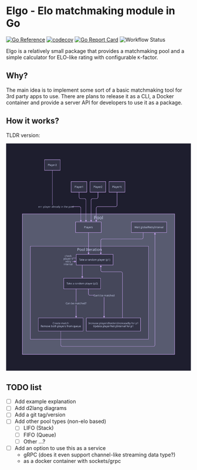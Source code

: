 # Elgo - Elo matchmaking module in Go

[![Go Reference](https://pkg.go.dev/badge/github.com/ravsii/elgo.svg)](https://pkg.go.dev/github.com/ravsii/elgo) [![codecov](https://codecov.io/gh/ravsii/elgo/branch/main/graph/badge.svg?token=K3EM8Z6C7B)](https://codecov.io/gh/ravsii/elgo) [![Go Report Card](https://goreportcard.com/badge/github.com/ravsii/elgo)](https://goreportcard.com/report/github.com/ravsii/elgo) ![Workflow Status](https://github.com/ravsii/elgo/actions/workflows/ci.yml/badge.svg)

Elgo is a relatively small package that provides a matchmaking pool and a simple calculator for ELO-like rating with configurable `K`-factor.

## Why?

The main idea is to implement some sort of a basic matchmaking tool for 3rd party apps to use. There are plans to release it as a CLI, a Docker container and provide a server API for developers to use it as a package.

## How it works?

TLDR version:

![](./docs/d2/pool.svg)

## TODO list

- [ ] Add example explanation
- [ ] Add d2lang diagrams
- [ ] Add a git tag/version
- [ ] Add other pool types (non-elo based)
  - [ ] LIFO (Stack)
  - [ ] FIFO (Queue)
  - [ ] Other ...?
- [ ] Add an option to use this as a service
  - gRPC (does it even support channel-like streaming data type?)
  - as a docker container with sockets/grpc
